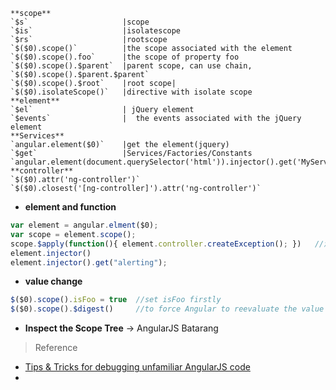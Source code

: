 
```
**scope**
`$s`                     |scope
`$is`                    |isolatescope
`$rs`                    |rootscope 
`$($0).scope()`          |the scope associated with the element
`$($0).scope().foo`      |the scope of property foo
`$($0).scope().$parent`  |parent scope, can use chain, `$($0).scope().$parent.$parent`
`$($0).scope().$root`    |root scope|
`$($0).isolateScope()`   |directive with isolate scope
**element**
`$el`                    | jQuery element
`$events`                |  the events associated with the jQuery element
**Services**
`angular.element($0)`    |get the element(jquery)
`$get`                   |Services/Factories/Constants
`angular.element(document.querySelector('html')).injector().get('MyService')`
**controller**
`$($0).attr('ng-controller')`
`$($0).closest('[ng-controller]').attr('ng-controller')`
```

- **element and function**

```javascript
var element = angular.elment($0);
var scope = element.scope();
scope.$apply(function(){ element.controller.createException(); })   //测试函数
element.injector()
element.injector().get("alerting");
```

- **value change**
  
```javascript
$($0).scope().isFoo = true  //set isFoo firstly
$($0).scope().$digest()     //to force Angular to reevaluate the value
```

- **Inspect the Scope Tree**  -> AngularJS Batarang

> Reference

- [Tips & Tricks for debugging unfamiliar AngularJS code](https://eng.localytics.com/tips-and-tricks-for-debugging-unfamiliar-angularjs-code/)
- 
